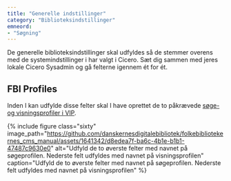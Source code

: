 ```yaml
---
title: "Generelle indstillinger"
category: "Biblioteksindstillinger"
emneord: 
- "Søgning"
---
```

De generelle biblioteksindstillinger skal udfyldes så de stemmer overens med de systemindstillinger i har valgt i Cicero. Sæt dig sammen med jeres lokale Cicero Sysadmin og gå felterne igennem ét for ét.


## FBI Profiles
Inden I kan udfylde disse felter skal I have oprettet de to påkrævede [søge- og visningsprofiler i VIP](/bliv-klar-til-folkebibliotekernes-cms/10vip-profiler/). 

{% include figure class="sixty" image_path="https://github.com/danskernesdigitalebibliotek/folkebibliotekernes_cms_manual/assets/1641342/d8edea7f-ba6c-4b1e-b1b1-47487c9630e0" alt="Udfyld de to øverste felter med navnet på søgeprofilen. Nederste felt udfyldes med navnet på visningsprofilen" caption="Udfyld de to øverste felter med navnet på søgeprofilen. Nederste felt udfyldes med navnet på visningsprofilen" %} 

